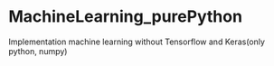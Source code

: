 # MachineLearning_purePython
Implementation machine learning without Tensorflow and Keras(only python, numpy)
